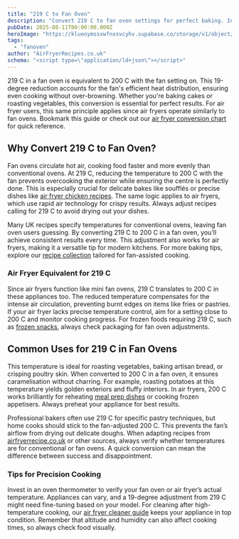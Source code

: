 ```yaml
---
title: "219 C to Fan Oven"
description: "Convert 219 C to fan oven settings for perfect baking. Includes air fryer equivalents and temperature tips for UK kitchens."
pubDate: 2025-08-11T00:00:00.000Z
heroImage: "https://klueoymssxwfnxsvcyhv.supabase.co/storage/v1/object/public/md/219-c-to-fan-oven-101f9f06.png"
tags:
  - "fanoven"
author: "AirFryerRecipes.co.uk"
schema: "<script type=\"application/ld+json\"></script>"
---
```


<p>219 C in a fan oven is equivalent to 200 C with the fan setting on. This 19-degree reduction accounts for the fan's efficient heat distribution, ensuring even cooking without over-browning. Whether you're baking cakes or roasting vegetables, this conversion is essential for perfect results. For air fryer users, this same principle applies since air fryers operate similarly to fan ovens. Bookmark this guide or check out our <a href=https://www.airfryerrecipe.co.uk/air-fryer-conversion-chart>air fryer conversion chart</a> for quick reference.</p>

<h2>Why Convert 219 C to Fan Oven?</h2>
<p>Fan ovens circulate hot air, cooking food faster and more evenly than conventional ovens. At 219 C, reducing the temperature to 200 C with the fan prevents overcooking the exterior while ensuring the centre is perfectly done. This is especially crucial for delicate bakes like soufflés or precise dishes like <a href=https://www.airfryerrecipe.co.uk/recipe-category/chicken>air fryer chicken recipes</a>. The same logic applies to air fryers, which use rapid air technology for crispy results. Always adjust recipes calling for 219 C to avoid drying out your dishes.</p>

<p>Many UK recipes specify temperatures for conventional ovens, leaving fan oven users guessing. By converting 219 C to 200 C in a fan oven, you’ll achieve consistent results every time. This adjustment also works for air fryers, making it a versatile tip for modern kitchens. For more baking tips, explore our <a href=https://www.airfryerrecipe.co.uk/recipes>recipe collection</a> tailored for fan-assisted cooking.</p>

<h3>Air Fryer Equivalent for 219 C</h3>
<p>Since air fryers function like mini fan ovens, 219 C translates to 200 C in these appliances too. The reduced temperature compensates for the intense air circulation, preventing burnt edges on items like fries or pastries. If your air fryer lacks precise temperature control, aim for a setting close to 200 C and monitor cooking progress. For frozen foods requiring 219 C, such as <a href=https://www.airfryerrecipe.co.uk/recipe-category/frozen-foods>frozen snacks</a>, always check packaging for fan oven adjustments.</p>

<h2>Common Uses for 219 C in Fan Ovens</h2>
<p>This temperature is ideal for roasting vegetables, baking artisan bread, or crisping poultry skin. When converted to 200 C in a fan oven, it ensures caramelisation without charring. For example, roasting potatoes at this temperature yields golden exteriors and fluffy interiors. In air fryers, 200 C works brilliantly for reheating <a href=https://www.airfryerrecipe.co.uk/recipe-category/leftovers>meal prep dishes</a> or cooking frozen appetisers. Always preheat your appliance for best results.</p>

<p>Professional bakers often use 219 C for specific pastry techniques, but home cooks should stick to the fan-adjusted 200 C. This prevents the fan’s airflow from drying out delicate doughs. When adapting recipes from <a href=https://www.airfryerrecipe.co.uk>airfryerrecipe.co.uk</a> or other sources, always verify whether temperatures are for conventional or fan ovens. A quick conversion can mean the difference between success and disappointment.</p>

<h3>Tips for Precision Cooking</h3>
<p>Invest in an oven thermometer to verify your fan oven or air fryer’s actual temperature. Appliances can vary, and a 19-degree adjustment from 219 C might need fine-tuning based on your model. For cleaning after high-temperature cooking, our <a href=https://www.airfryerrecipe.co.uk/air-fryer-cleaner>air fryer cleaner guide</a> keeps your appliance in top condition. Remember that altitude and humidity can also affect cooking times, so always check food visually.</p>